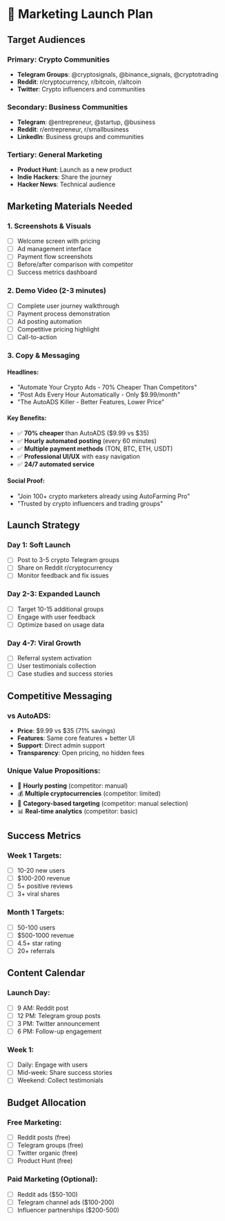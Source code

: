 # 📢 **Marketing Launch Plan**

## **Target Audiences**

### **Primary: Crypto Communities**
- **Telegram Groups**: @cryptosignals, @binance_signals, @cryptotrading
- **Reddit**: r/cryptocurrency, r/bitcoin, r/altcoin
- **Twitter**: Crypto influencers and communities

### **Secondary: Business Communities**
- **Telegram**: @entrepreneur, @startup, @business
- **Reddit**: r/entrepreneur, r/smallbusiness
- **LinkedIn**: Business groups and communities

### **Tertiary: General Marketing**
- **Product Hunt**: Launch as a new product
- **Indie Hackers**: Share the journey
- **Hacker News**: Technical audience

## **Marketing Materials Needed**

### **1. Screenshots & Visuals**
- [ ] Welcome screen with pricing
- [ ] Ad management interface
- [ ] Payment flow screenshots
- [ ] Before/after comparison with competitor
- [ ] Success metrics dashboard

### **2. Demo Video (2-3 minutes)**
- [ ] Complete user journey walkthrough
- [ ] Payment process demonstration
- [ ] Ad posting automation
- [ ] Competitive pricing highlight
- [ ] Call-to-action

### **3. Copy & Messaging**

#### **Headlines:**
- "Automate Your Crypto Ads - 70% Cheaper Than Competitors"
- "Post Ads Every Hour Automatically - Only $9.99/month"
- "The AutoADS Killer - Better Features, Lower Price"

#### **Key Benefits:**
- ✅ **70% cheaper** than AutoADS ($9.99 vs $35)
- ✅ **Hourly automated posting** (every 60 minutes)
- ✅ **Multiple payment methods** (TON, BTC, ETH, USDT)
- ✅ **Professional UI/UX** with easy navigation
- ✅ **24/7 automated service**

#### **Social Proof:**
- "Join 100+ crypto marketers already using AutoFarming Pro"
- "Trusted by crypto influencers and trading groups"

## **Launch Strategy**

### **Day 1: Soft Launch**
- [ ] Post to 3-5 crypto Telegram groups
- [ ] Share on Reddit r/cryptocurrency
- [ ] Monitor feedback and fix issues

### **Day 2-3: Expanded Launch**
- [ ] Target 10-15 additional groups
- [ ] Engage with user feedback
- [ ] Optimize based on usage data

### **Day 4-7: Viral Growth**
- [ ] Referral system activation
- [ ] User testimonials collection
- [ ] Case studies and success stories

## **Competitive Messaging**

### **vs AutoADS:**
- **Price**: $9.99 vs $35 (71% savings)
- **Features**: Same core features + better UI
- **Support**: Direct admin support
- **Transparency**: Open pricing, no hidden fees

### **Unique Value Propositions:**
- 🚀 **Hourly posting** (competitor: manual)
- 💰 **Multiple cryptocurrencies** (competitor: limited)
- 🎯 **Category-based targeting** (competitor: manual selection)
- 📊 **Real-time analytics** (competitor: basic)

## **Success Metrics**

### **Week 1 Targets:**
- [ ] 10-20 new users
- [ ] $100-200 revenue
- [ ] 5+ positive reviews
- [ ] 3+ viral shares

### **Month 1 Targets:**
- [ ] 50-100 users
- [ ] $500-1000 revenue
- [ ] 4.5+ star rating
- [ ] 20+ referrals

## **Content Calendar**

### **Launch Day:**
- [ ] 9 AM: Reddit post
- [ ] 12 PM: Telegram group posts
- [ ] 3 PM: Twitter announcement
- [ ] 6 PM: Follow-up engagement

### **Week 1:**
- [ ] Daily: Engage with users
- [ ] Mid-week: Share success stories
- [ ] Weekend: Collect testimonials

## **Budget Allocation**

### **Free Marketing:**
- [ ] Reddit posts (free)
- [ ] Telegram groups (free)
- [ ] Twitter organic (free)
- [ ] Product Hunt (free)

### **Paid Marketing (Optional):**
- [ ] Reddit ads ($50-100)
- [ ] Telegram channel ads ($100-200)
- [ ] Influencer partnerships ($200-500) 